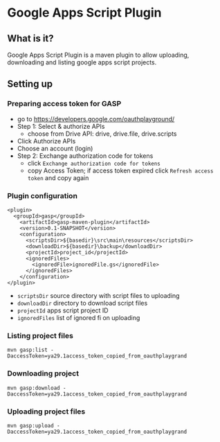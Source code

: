 # Google Apps Script Plugin

What is it?
--------------------------------------
Google Apps Script Plugin is a maven plugin to allow uploading, downloading and listing google apps script projects.

Setting up
--------------------------------------
### Preparing access token for GASP
- go to https://developers.google.com/oauthplayground/
- Step 1: Select & authorize APIs
  - choose from Drive API: drive, drive.file, drive.scripts
- Click Authorize APIs
- Choose an account (login)
- Step 2: Exchange authorization code for tokens
  - click ``Exchange authorization code for tokens``
  - copy Access Token; if access token expired click ``Refresh access token`` and copy again

### Plugin configuration

```
<plugin>
  <groupId>gasp</groupId>
    <artifactId>gasp-maven-plugin</artifactId>
    <version>0.1-SNAPSHOT</version>
	<configuration>
	  <scriptsDir>${basedir}\src\main\resources</scriptsDir>
	  <downloadDir>${basedir}\backup</downloadDir>
	  <projectId>project_id</projectId>
	  <ignoredFiles>
	    <ignoredFile>ignoredFile.gs</ignoredFile>
	  </ignoredFiles>
	</configuration>
</plugin>
```

- ```scriptsDir``` source directory with script files to uploading
- ```downloadDir``` directory to download script files
- ```projectId``` apps script project ID
- ```ignoredFiles``` list of ignored fi on uploading

### Listing project files
``` mvn gasp:list -DaccessToken=ya29.1access_token_copied_from_oauthplaygrand ```

### Downloading project
``` mvn gasp:download -DaccessToken=ya29.1access_token_copied_from_oauthplaygrand ```

### Uploading project files
``` mvn gasp:upload -DaccessToken=ya29.1access_token_copied_from_oauthplaygrand ```

